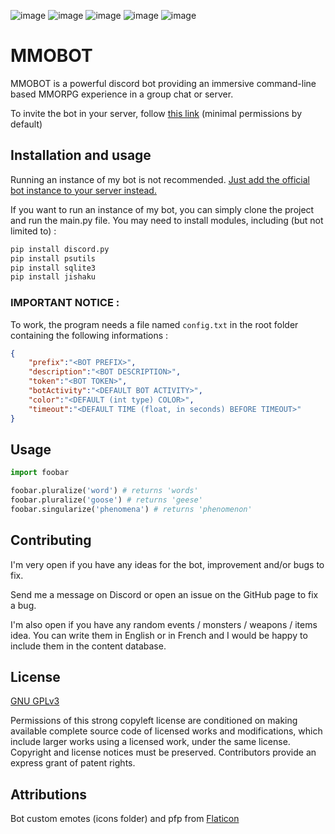 ![image](https://img.shields.io/github/languages/code-size/HerbeMalveillante/MMOBOT)
![image](https://img.shields.io/tokei/lines/github/herbemalveillante/MMOBOT)
![image](https://img.shields.io/github/languages/top/herbemalveillante/mmobot)
![image](https://img.shields.io/github/license/herbemalveillante/mmobot)
![image](https://img.shields.io/github/last-commit/herbemalveillante/mmobot)

# MMOBOT

MMOBOT is a powerful discord bot providing an immersive command-line based MMORPG experience in a group chat or server. 

To invite the bot in your server, follow [this link](https://discord.com/oauth2/authorize?client_id=793928798298177537&scope=bot&permissions=379969) (minimal permissions by default)


## Installation and usage

Running an instance of my bot is not recommended. [Just add the official bot instance to your server instead.](https://discord.com/oauth2/authorize?client_id=793928798298177537&scope=bot&permissions=379969)

If you want to run an instance of my bot, you can simply clone the project and run the main.py file. You may need to install modules, including (but not limited to) :

```bash
pip install discord.py
pip install psutils
pip install sqlite3
pip install jishaku
```
### IMPORTANT NOTICE :

To work, the program needs a file named `config.txt` in the root folder containing the following informations :

```JSON
{
	"prefix":"<BOT PREFIX>",
	"description":"<BOT DESCRIPTION>",
	"token":"<BOT TOKEN>",
	"botActivity":"<DEFAULT BOT ACTIVITY>",
	"color":"<DEFAULT (int type) COLOR>",
	"timeout":"<DEFAULT TIME (float, in seconds) BEFORE TIMEOUT>"
}
```

## Usage

```python
import foobar

foobar.pluralize('word') # returns 'words'
foobar.pluralize('goose') # returns 'geese'
foobar.singularize('phenomena') # returns 'phenomenon'
```

## Contributing
I'm very open if you have any ideas for the bot, improvement and/or bugs to fix.

Send me a message on Discord or open an issue on the GitHub page to fix a bug.

I'm also open if you have any random events / monsters / weapons / items idea. You can write them in English or in French and I would be happy to include them in the content database.

## License
[GNU GPLv3](https://choosealicense.com/licenses/gpl-3.0/)


Permissions of this strong copyleft license are conditioned on making available complete source code of licensed works and modifications, which include larger works using a licensed work, under the same license. Copyright and license notices must be preserved. Contributors provide an express grant of patent rights.

## Attributions

Bot custom emotes (icons folder) and pfp from [Flaticon](https://flaticon.com)
